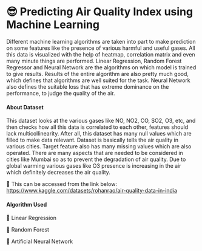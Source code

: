 
# 😎 Predicting Air Quality Index using Machine Learning

Different machine learning algorithms are taken into part to make prediction on some features like the presence of various harmful and useful gases. All this data is visualized with the help of heatmap, correlation matrix and even many minute things are performed. Linear Regression, Random Forest Regressor and Neural Network are the algorithms on which model is trained to give results. Results of the entire algorithm are also pretty much good, which defines that algorithms are well suited for the task. Neural Network also defines the suitable loss that has extreme dominance on the performance, to judge the quality of the air.

#### About Dataset
This dataset looks at the various gases like NO, NO2, CO, SO2, O3, etc, and then checks how all this data is correlated to each other, features should lack multicollinearity. After all, this dataset has many null values which are filled to make data relevant. Dataset is basically tells the air quality in various cities. Target feature also has many missing values which are also operated. There are many aspects that are needed to be considered in cities like Mumbai so as to prevent the degradation of air quality. Due to global warming various gases like O3 presence is increasing in the air which definitely decreases the air quality.

🎯 This can be accessed from the link below:
https://www.kaggle.com/datasets/rohanrao/air-quality-data-in-india

#### Algorithm Used
🎯 Linear Regression

🎯 Random Forest 

🎯 Artificial Neural Network 

